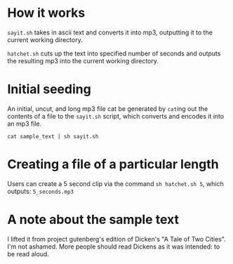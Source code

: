 # How it works

`sayit.sh` takes in ascii text and converts it into mp3, outputting it to the current working directory.

`hatchet.sh` cuts up the text into specified number of seconds and outputs the resulting mp3 into the current working directory.


# Initial seeding
An initial, uncut, and long mp3 file cat be generated by `cat`ing out the contents of a file to the `sayit.sh` script, which converts and encodes it into an mp3 file.

```
cat sample_text | sh sayit.sh
```

# Creating a file of a particular length
Users can create a 5 second clip via the command `sh hatchet.sh 5`, which outputs: `5_seconds.mp3`

# A note about the sample text
I lifted it from project gutenberg's edition of Dicken's "A Tale of Two Cities". I'm not ashamed. More people should read Dickens as it was intended: to be read aloud.
